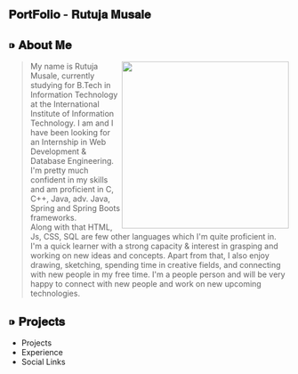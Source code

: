 ## 𝐏𝐨𝐫𝐭𝐅𝐨𝐥𝐢𝐨 - 𝐑𝐮𝐭𝐮𝐣𝐚 𝐌𝐮𝐬𝐚𝐥𝐞



## ⁍ 𝐀𝐛𝐨𝐮𝐭 𝐌𝐞


<p>
    <a><img align='right' height='300px' src="https://user-images.githubusercontent.com/69392848/180941294-fc5ae585-5019-4532-acf9-884045f69866.png"></a>
</p>

> My name is Rutuja Musale, currently studying for B.Tech in Information Technology at the International Institute of Information Technology. 
> I am and I have been looking for an Internship in Web Development & Database Engineering. 
> I'm pretty much confident in my skills and am proficient in C, C++, Java, adv. Java, Spring and Spring Boots frameworks.  
> Along with that HTML, Js, CSS, SQL are few other languages which I'm quite proficient in.
> I'm a quick learner with a strong capacity & interest in grasping and working on new ideas and concepts. 
> Apart from that, I also enjoy drawing, sketching, spending time in creative fields, and connecting with new people in my free time. 
> I'm a people person and will be very happy to connect with new people and work on new upcoming technologies.

## ⁍ 𝐏𝐫𝐨𝐣𝐞𝐜𝐭𝐬



- Projects
- Experience
- Social Links
